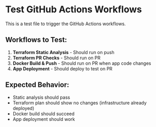 # Test GitHub Actions Workflows

This is a test file to trigger the GitHub Actions workflows.

## Workflows to Test:
1. **Terraform Static Analysis** - Should run on push
2. **Terraform PR Checks** - Should run on PR
3. **Docker Build & Push** - Should run on PR when app code changes
4. **App Deployment** - Should deploy to test on PR

## Expected Behavior:
- Static analysis should pass
- Terraform plan should show no changes (infrastructure already deployed)
- Docker build should succeed
- App deployment should work 